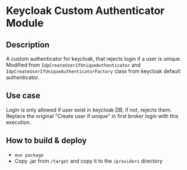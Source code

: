 # Keycloak Custom Authenticator Module

## Description
A custom authenticator for keycloak, that rejects login if a user is unique. Modified from `IdpCreateUserIfUniqueAuthenticator` and `IdpCreateUserIfUniqueAuthenticatorFactory` class from keycloak default authenticator.

## Use case
Login is only allowed if user exist in keycloak DB, if not, rejects them. Replace the original "Create user if unique" in first broker login with this execution.

## How to build & deploy
- `mvn package`
- Copy .jar from `/target` and copy it to the `/providers` directory
